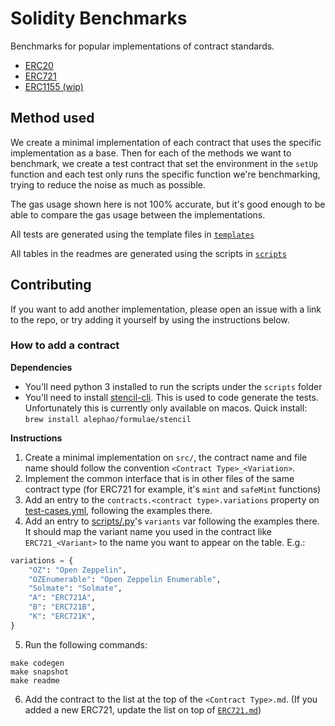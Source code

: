 # Solidity Benchmarks

Benchmarks for popular implementations of contract standards.

- [ERC20](ERC20.md)
- [ERC721](ERC721.md)
- [ERC1155 (wip)](ERC1155.md)

## Method used

We create a minimal implementation of each contract that uses the specific implementation as a base. Then for each of the methods we want to benchmark, we create a test contract that set the environment in the `setUp` function and each test only runs the specific function we're benchmarking, trying to reduce the noise as much as possible.

The gas usage shown here is not 100% accurate, but it's good enough to be able to compare the gas usage between the implementations.

All tests are generated using the template files in [`templates`](templates)

All tables in the readmes are generated using the scripts in [`scripts`](scripts)


## Contributing

If you want to add another implementation, please open an issue with a link to the repo, or try adding it yourself by using the instructions below.

### How to add a contract

**Dependencies**

- You'll need python 3 installed to run the scripts under the `scripts` folder
- You'll need to install [stencil-cli](https://github.com/alephao/stencil-cli). This is used to code generate the tests. Unfortunately this is currently only available on macos. Quick install: `brew install alephao/formulae/stencil` 

**Instructions**

1. Create a minimal implementation on `src/`, the contract name and file name should follow the convention `<Contract Type>_<Variation>`.
2. Implement the common interface that is in other files of the same contract type (for ERC721 for example, it's `mint` and `safeMint` functions)
3. Add an entry to the `contracts.<contract type>.variations` property on [test-cases.yml](test-cases.yml), following the examples there.
4. Add an entry to [scripts/<contract type>.py](scripts)'s `variants` var following the examples there. It should map the variant name you used in the contract like `ERC721_<Variant>` to the name you want to appear on the table. E.g.:

```python
variations = {
    "OZ": "Open Zeppelin",
    "OZEnumerable": "Open Zeppelin Enumerable",
    "Solmate": "Solmate",
    "A": "ERC721A",
    "B": "ERC721B",
    "K": "ERC721K",
}
```


5. Run the following commands:

```console
make codegen
make snapshot
make readme
```

6. Add the contract to the list at the top of the `<Contract Type>.md`. (If you added a new ERC721, update the list on top of [`ERC721.md`](ERC721.md))
